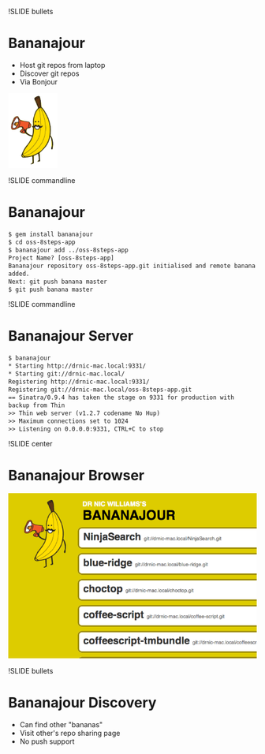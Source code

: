!SLIDE bullets
# Bananajour #

* Host git repos from laptop
* Discover git repos
* Via Bonjour

<img src="images/bananajour.png" width="100px">

!SLIDE commandline
# Bananajour #

    $ gem install bananajour
    $ cd oss-8steps-app
    $ bananajour add ../oss-8steps-app
    Project Name? [oss-8steps-app]
    Bananajour repository oss-8steps-app.git initialised and remote banana added.
    Next: git push banana master
    $ git push banana master

!SLIDE commandline
# Bananajour Server #

    $ bananajour
    * Starting http://drnic-mac.local:9331/
    * Starting git://drnic-mac.local/
    Registering http://drnic-mac.local:9331/
    Registering git://drnic-mac.local/oss-8steps-app.git
    == Sinatra/0.9.4 has taken the stage on 9331 for production with backup from Thin
    >> Thin web server (v1.2.7 codename No Hup)
    >> Maximum connections set to 1024
    >> Listening on 0.0.0.0:9331, CTRL+C to stop

!SLIDE center
# Bananajour Browser #

![Bananajour](images/bananajour-example.png)

!SLIDE bullets
# Bananajour Discovery #

* Can find other "bananas"
* Visit other's repo sharing page
* No push support



